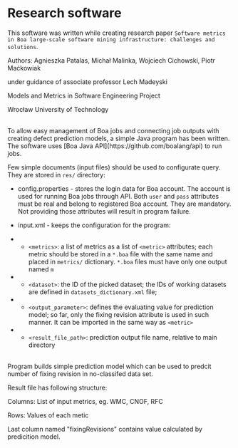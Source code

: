 # Research software #

This software was written while creating research paper `Software metrics in Boa large-scale software mining infrastructure: challenges and solutions`.

Authors:
Agnieszka Patalas, Michał Malinka, Wojciech Cichowski, Piotr Maćkowiak

under guidance of associate professor Lech Madeyski

Models and Metrics in Software Engineering Project

Wrocław University of Technology

<br>
To allow easy management of Boa jobs and connecting job outputs with creating defect prediction models, a simple Java program has been written.
The software uses [Boa Java API](https://github.com/boalang/api) to run jobs.

Few simple documents (input files) should be used to configurate query. They are stored in `res/` directory:

* config.properties - stores the login data for Boa account. The account is used for running Boa jobs through API. Both `user` and `pass` attributes must be real and belong to registered Boa account. They are mandatory. Not providing those attributes will result in program failure.

* input.xml - keeps the configuration for the program:

* * `<metrics>`: a list of metrics as a list of `<metric>` attributes; each metric should be stored in a `*.boa` file with the same name and placed in `metrics/` dictionary. `*.boa` files must have only one output named `m`
* * `<dataset>`: the ID of the picked dataset; the IDs of working datasets are defined in `datasets_dictionary.xml` file;
* * `<output_parameter>`: defines the evaluating value for prediction model; so far, only the fixing revision attribute is used in such manner. It can be imported in the same way as `<metric>`
* * `<result_file_path>`: prediction output file name, relative to main directory

<br>
Program builds simple prediction model which can be used to predcit number of fixing revision in no-classifed data set.


Result file has following structure:

Columns: List of input metrics, eg. WMC, CNOF, RFC

Rows: Values of each metic

Last column named "fixingRevisions" contains value calculated by predicition model.
